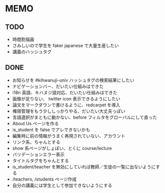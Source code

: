 # MEMO

## TODO

* 時間割描画
* さみしいので学生を faker japanese で大量生産したい
* 講義のハッシュタグ

## DONE

* お知らせを #kihwanuji-univ ハッシュタグの検索結果にしたい
* ナビゲーションバー、だいたい仕組みはできた
* i18n 英語、キハヌジ語対応、だいたい仕組みはできた
* 画像が足りない、 twitter icon 表示できるようにしたい
* 論文をマークダウンで書けるように、redcarpet を導入
* 権限管理をもう少ししっかりやる、だいたい大丈夫っぽい
* 言語選択がまともに動かない、before フィルタをグローバルにして直った
* About Us ページを作る
* is_student を false でアレできないかも
* 編集時に前の情報がうまく再現されていない、アカウント
* リンク系、ちゃんとする
* show 系ページがしょぼい、とくに course/lecture
* バリデーションエラー表示
* タイトルタグをちゃんとする
* is_student/teacher を無効にしていれば教師／生徒の一覧に出ないようにする
* /teachers, /students ページ作成
* 自分の講義には学生として参加できないようにする
